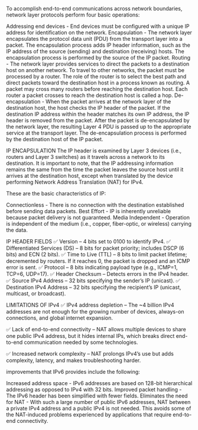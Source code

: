 To accomplish end-to-end communications across network boundaries, network layer protocols perform four basic operations:

Addressing end devices - End devices must be configured with a unique IP address for identification on the network.
Encapsulation - The network layer encapsulates the protocol data unit (PDU) from the transport layer into a packet. The encapsulation process adds IP header information, such as the IP address of the source (sending) and destination (receiving) hosts. The encapsulation process is performed by the source of the IP packet.
Routing - The network layer provides services to direct the packets to a destination host on another network. To travel to other networks, the packet must be processed by a router. The role of the router is to select the best path and direct packets toward the destination host in a process known as routing. A packet may cross many routers before reaching the destination host. Each router a packet crosses to reach the destination host is called a hop.
De-encapsulation - When the packet arrives at the network layer of the destination host, the host checks the IP header of the packet. If the destination IP address within the header matches its own IP address, the IP header is removed from the packet. After the packet is de-encapsulated by the network layer, the resulting Layer 4 PDU is passed up to the appropriate service at the transport layer. The de-encapsulation process is performed by the destination host of the IP packet.



IP ENCAPSULATION
The IP header is examined by Layer 3 devices (i.e., routers and Layer 3 switches) as it travels across a network to its destination. It is important to note, that the IP addressing information remains the same from the time the packet leaves the source host until it arrives at the destination host, except when translated by the device performing Network Address Translation (NAT) for IPv4.

These are the basic characteristics of IP:

Connectionless - There is no connection with the destination established before sending data packets.
Best Effort - IP is inherently unreliable because packet delivery is not guaranteed.
Media Independent - Operation is independent of the medium (i.e., copper, fiber-optic, or wireless) carrying the data.

IP HEADER FIELDS
✅ Version – 4 bits set to 0100 to identify IPv4.
✅ Differentiated Services (DS) – 8 bits for packet priority; includes DSCP (6 bits) and ECN (2 bits).
✅ Time to Live (TTL) – 8 bits to limit packet lifetime; decremented by routers. If it reaches 0, the packet is dropped and an ICMP error is sent.
✅ Protocol – 8 bits indicating payload type (e.g., ICMP=1, TCP=6, UDP=17).
✅ Header Checksum – Detects errors in the IPv4 header.
✅ Source IPv4 Address – 32 bits specifying the sender’s IP (unicast).
✅ Destination IPv4 Address – 32 bits specifying the recipient’s IP (unicast, multicast, or broadcast).

LIMITATIONS OF IPv4
✅ IPv4 address depletion – The ~4 billion IPv4 addresses are not enough for the growing number of devices, always-on connections, and global internet expansion.

✅ Lack of end-to-end connectivity – NAT allows multiple devices to share one public IPv4 address, but it hides internal IPs, which breaks direct end-to-end communication needed by some technologies.

✅ Increased network complexity – NAT prolongs IPv4’s use but adds complexity, latency, and makes troubleshooting harder.


improvements that IPv6 provides include the following:

Increased address space - IPv6 addresses are based on 128-bit hierarchical addressing as opposed to IPv4 with 32 bits.
Improved packet handling - The IPv6 header has been simplified with fewer fields.
Eliminates the need for NAT - With such a large number of public IPv6 addresses, NAT between a private IPv4 address and a public IPv4 is not needed. This avoids some of the NAT-induced problems experienced by applications that require end-to-end connectivity.